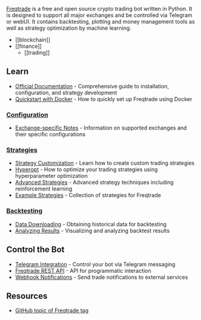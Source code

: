 [Freqtrade](https://www.freqtrade.io/) is a free and open source crypto trading bot written in Python.
It is designed to support all major exchanges and be controlled via Telegram or webUI.
It contains backtesting, plotting and money management tools as well as strategy optimization by machine learning.

- [[blockchain]]
- [[finance]]
  - [[trading]]


## Learn
- [Official Documentation](https://www.freqtrade.io/en/stable/) - Comprehensive guide to installation, configuration, and strategy development
- [Quickstart with Docker](https://www.freqtrade.io/en/stable/docker_quickstart/) - How to quickly set up Freqtrade using Docker

### [Configuration](https://www.freqtrade.io/en/stable/configuration/)
- [Exchange-specific Notes](https://www.freqtrade.io/en/stable/exchanges/) - Information on supported exchanges and their specific configurations

### [Strategies](https://www.freqtrade.io/en/stable/strategy-101/)
- [Strategy Customization](https://www.freqtrade.io/en/stable/strategy-customization/) - Learn how to create custom trading strategies
- [Hyperopt](https://www.freqtrade.io/en/stable/hyperopt/) - How to optimize your trading strategies using hyperparameter optimization
- [Advanced Strategies](https://www.freqtrade.io/en/stable/strategy-advanced/) - Advanced strategy techniques including reinforcement learning
- [Example Strategies](https://github.com/freqtrade/freqtrade-strategies) - Collection of strategies for Freqtrade

### [Backtesting](https://www.freqtrade.io/en/stable/backtesting/)
- [Data Downloading](https://www.freqtrade.io/en/stable/data-download/) - Obtaining historical data for backtesting
- [Analyzing Results](https://www.freqtrade.io/en/stable/plotting/) - Visualizing and analyzing backtest results

## Control the Bot
- [Telegram Integration](https://www.freqtrade.io/en/stable/telegram-usage/) - Control your bot via Telegram messaging
- [Freqtrade REST API](https://www.freqtrade.io/en/stable/rest-api/) - API for programmatic interaction
- [Webhook Notifications](https://www.freqtrade.io/en/stable/webhook-config/) - Send trade notifications to external services


## Resources
- [GitHub topic of Freqtrade tag](https://github.com/topics/freqtrade)
